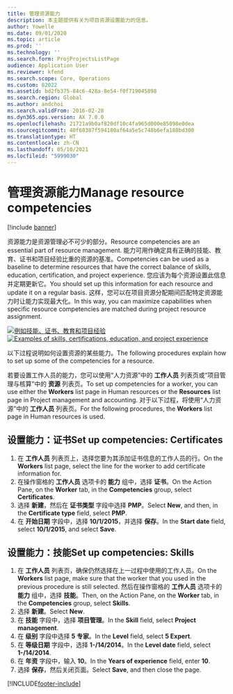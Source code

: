 ```yaml
---
title: 管理资源能力
description: 本主题提供有关为项目资源设置能力的信息。
author: Yowelle
ms.date: 09/01/2020
ms.topic: article
ms.prod: ''
ms.technology: ''
ms.search.form: ProjProjectsListPage
audience: Application User
ms.reviewer: kfend
ms.search.scope: Core, Operations
ms.custom: 82022
ms.assetid: bd2fb375-84c6-428a-8e54-f0f719045898
ms.search.region: Global
ms.author: andchoi
ms.search.validFrom: 2016-02-28
ms.dyn365.ops.version: AX 7.0.0
ms.openlocfilehash: 21721a9b0af820df10c4fa965d000e85098e0dea
ms.sourcegitcommit: 40f68387f594180af64a5e5c748b6efa188bd300
ms.translationtype: HT
ms.contentlocale: zh-CN
ms.lasthandoff: 05/10/2021
ms.locfileid: "5999030"
---
```

# <a name="manage-resource-competencies"></a><span data-ttu-id="80742-103">管理资源能力</span><span class="sxs-lookup"><span data-stu-id="80742-103">Manage resource competencies</span></span>

[!include [banner](../includes/banner.md)]

<span data-ttu-id="80742-104">资源能力是资源管理必不可少的部分。</span><span class="sxs-lookup"><span data-stu-id="80742-104">Resource competencies are an essential part of resource management.</span></span> <span data-ttu-id="80742-105">能力可用作确定具有正确的技能、教育、证书和项目经验比重的资源的基准。</span><span class="sxs-lookup"><span data-stu-id="80742-105">Competencies can be used as a baseline to determine resources that have the correct balance of skills, education, certification, and project experience.</span></span> <span data-ttu-id="80742-106">您应该为每个资源设置此信息并定期更新它。</span><span class="sxs-lookup"><span data-stu-id="80742-106">You should set up this information for each resource and update it on a regular basis.</span></span> <span data-ttu-id="80742-107">这样，您可以在项目资源分配期间匹配特定资源能力时让能力实现最大化。</span><span class="sxs-lookup"><span data-stu-id="80742-107">In this way, you can maximize capabilities when specific resource competencies are matched during project resource assignment.</span></span>

<span data-ttu-id="80742-108">[![例如技能、证书、教育和项目经验](./media/projectresourcing06-1024x383.jpg)](./media/projectresourcing06.jpg)</span><span class="sxs-lookup"><span data-stu-id="80742-108">[![Examples of skills, certifications, education, and project experience](./media/projectresourcing06-1024x383.jpg)](./media/projectresourcing06.jpg)</span></span>

<span data-ttu-id="80742-109">以下过程说明如何设置资源的某些能力。</span><span class="sxs-lookup"><span data-stu-id="80742-109">The following procedures explain how to set up some of the competencies for a resource.</span></span>

<span data-ttu-id="80742-110">若要设置工作人员的能力，您可以使用“人力资源”中的 **工作人员** 列表页或“项目管理与核算”中的 **资源** 列表页。</span><span class="sxs-lookup"><span data-stu-id="80742-110">To set up competencies for a worker, you can use either the **Workers** list page in Human resources or the **Resources** list page in Project management and accounting.</span></span> <span data-ttu-id="80742-111">对于以下过程，将使用“人力资源”中的 **工作人员** 列表页。</span><span class="sxs-lookup"><span data-stu-id="80742-111">For the following procedures, the **Workers** list page in Human resources is used.</span></span>

## <a name="set-up-competencies-certificates"></a><span data-ttu-id="80742-112">设置能力：证书</span><span class="sxs-lookup"><span data-stu-id="80742-112">Set up competencies: Certificates</span></span>

1. <span data-ttu-id="80742-113">在 **工作人员** 列表页上，选择您要为其添加证书信息的工作人员的行。</span><span class="sxs-lookup"><span data-stu-id="80742-113">On the **Workers** list page, select the line for the worker to add certificate information for.</span></span>
2. <span data-ttu-id="80742-114">在操作窗格的 **工作人员** 选项卡的 **能力** 组中，选择 **证书**。</span><span class="sxs-lookup"><span data-stu-id="80742-114">On the Action Pane, on the **Worker** tab, in the **Competencies** group, select **Certificates**.</span></span>
3. <span data-ttu-id="80742-115">选择 **新建**，然后在 **证书类型** 字段中选择 **PMP**。</span><span class="sxs-lookup"><span data-stu-id="80742-115">Select **New**, and then, in the **Certificate type** field, select **PMP**.</span></span>
4. <span data-ttu-id="80742-116">在 **开始日期** 字段中，选择 **10/1/2015**，并选择 **保存**。</span><span class="sxs-lookup"><span data-stu-id="80742-116">In the **Start date** field, select **10/1/2015**, and select **Save**.</span></span>

## <a name="set-up-competencies-skills"></a><span data-ttu-id="80742-117">设置能力：技能</span><span class="sxs-lookup"><span data-stu-id="80742-117">Set up competencies: Skills</span></span>

1. <span data-ttu-id="80742-118">在 **工作人员** 列表页，确保仍然选择在上一过程中使用的工作人员。</span><span class="sxs-lookup"><span data-stu-id="80742-118">On the **Workers** list page, make sure that the worker that you used in the previous procedure is still selected.</span></span> <span data-ttu-id="80742-119">然后在操作窗格的 **工作人员** 选项卡的 **能力** 组中，选择 **技能**。</span><span class="sxs-lookup"><span data-stu-id="80742-119">Then, on the Action Pane, on the **Worker** tab, in the **Competencies** group, select **Skills**.</span></span>
2. <span data-ttu-id="80742-120">选择 **新建**。</span><span class="sxs-lookup"><span data-stu-id="80742-120">Select **New**.</span></span>
3. <span data-ttu-id="80742-121">在 **技能** 字段中，选择 **项目管理**。</span><span class="sxs-lookup"><span data-stu-id="80742-121">In the **Skill** field, select **Project management**.</span></span>
4. <span data-ttu-id="80742-122">在 **级别** 字段中选择 **5 专家**。</span><span class="sxs-lookup"><span data-stu-id="80742-122">In the **Level** field, select **5 Expert**.</span></span>
5. <span data-ttu-id="80742-123">在 **等级日期** 字段中，选择 **1-/14/2014**。</span><span class="sxs-lookup"><span data-stu-id="80742-123">In the **Level date** field, select **1-/14/2014**.</span></span>
6. <span data-ttu-id="80742-124">在 **年资** 字段中，输入 **10**。</span><span class="sxs-lookup"><span data-stu-id="80742-124">In the **Years of experience** field, enter **10**.</span></span>
7. <span data-ttu-id="80742-125">选择 **保存**，然后关闭页面。</span><span class="sxs-lookup"><span data-stu-id="80742-125">Select **Save**, and then close the page.</span></span>


[!INCLUDE[footer-include](../includes/footer-banner.md)]